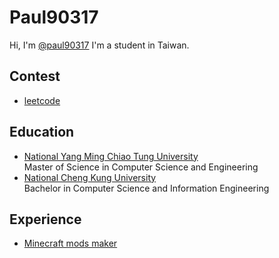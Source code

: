 # Paul90317
Hi, I'm [@paul90317](https://github.com/paul90317)
I'm a student in Taiwan.    

## Contest
* [leetcode](https://leetcode.com/paul2239648/)

## Education
* [National Yang Ming Chiao Tung University](https://github.com/paul90317-NYCU)  
Master of Science in Computer Science and Engineering
* [National Cheng Kung University](https://github.com/paul90317-NCKU)  
Bachelor in Computer Science and Information Engineering

## Experience
* [Minecraft mods maker](paul90317-minecraft)
